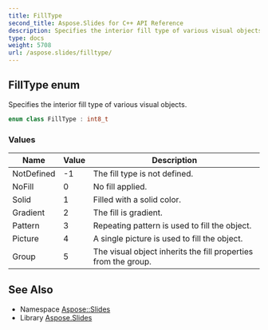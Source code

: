 ```yaml
---
title: FillType
second_title: Aspose.Slides for C++ API Reference
description: Specifies the interior fill type of various visual objects.
type: docs
weight: 5708
url: /aspose.slides/filltype/
---
```

## FillType enum


Specifies the interior fill type of various visual objects.

```cpp
enum class FillType : int8_t
```

### Values

| Name | Value | Description |
| --- | --- | --- |
| NotDefined | -1 | The fill type is not defined. |
| NoFill | 0 | No fill applied. |
| Solid | 1 | Filled with a solid color. |
| Gradient | 2 | The fill is gradient. |
| Pattern | 3 | Repeating pattern is used to fill the object. |
| Picture | 4 | A single picture is used to fill the object. |
| Group | 5 | The visual object inherits the fill properties from the group. |

## See Also

* Namespace [Aspose::Slides](../)
* Library [Aspose.Slides](../../)